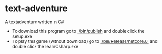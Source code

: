 # text-adventure
A textadventure written in C#

- To download this program go to <a href="https://github.com/Madu-de/text-adventure/tree/main/bin/publish">./bin/publish</a> and double click the setup.exe
- To play this game (without download) go to <a href="https://github.com/Madu-de/text-adventure/tree/main/bin/Release/netcore3.1">./bin/Release/netcore3.1</a> and double click the learnCsharp.exe
